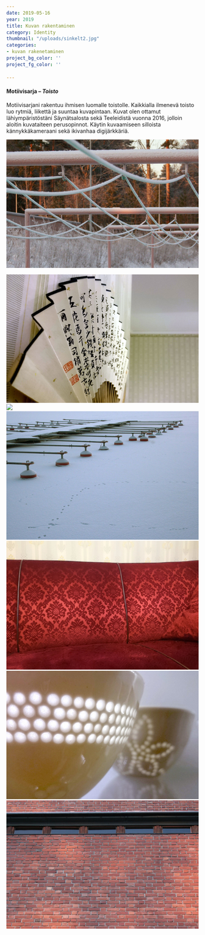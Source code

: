 ```yaml
---
date: 2019-05-16
year: 2019
title: Kuvan rakentaminen
category: Identity
thumbnail: "/uploads/sinkelt2.jpg"
categories:
- kuvan rakenetaminen
project_bg_color: ''
project_fg_color: ''

---
```

#### **Motiivisarja – _Toisto_**

Motiivisarjani rakentuu ihmisen luomalle toistolle. Kaikkialla ilmenevä toisto luo rytmiä, liikettä ja suuntaa kuvapintaan. Kuvat olen ottamut lähiympäristöstäni Säynätsalosta sekä Teeleidistä vuonna 2016, jolloin aloitin kuvataiteen perusopinnot. Käytin kuvaamiseen silloista kännykkäkameraani sekä ikivanhaa digijärkkäriä.

![](/uploads/pyykkinaru.jpg)

![](/uploads/viuhkapieni.jpg)![](/uploads/tiiliseinä.jpg)![](/uploads/laituri_b.jpg)![](/uploads/sohvai_b.jpg)![](/uploads/kippo_b.jpg)![](/uploads/ikkunanauha_b.jpg)